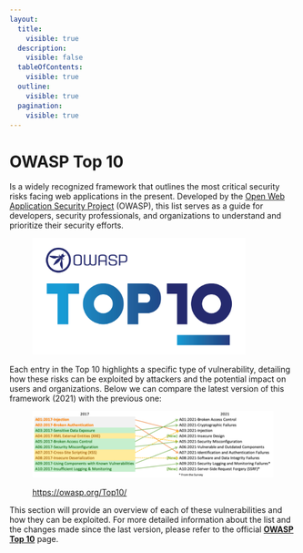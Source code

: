 ```yaml
---
layout:
  title:
    visible: true
  description:
    visible: false
  tableOfContents:
    visible: true
  outline:
    visible: true
  pagination:
    visible: true
---
```


# OWASP Top 10

Is a widely recognized framework that outlines the most critical security risks facing web applications in the present. Developed by the [Open Web Application Security Project](https://owasp.org/) (OWASP), this list serves as a guide for developers, security professionals, and organizations to understand and prioritize their security efforts.&#x20;

<figure><img src="../../.gitbook/assets/image (41) (1) (1).png" alt="" width="375"><figcaption></figcaption></figure>

Each entry in the Top 10 highlights a specific type of vulnerability, detailing how these risks can be exploited by attackers and the potential impact on users and organizations. Below we can compare the latest version of this framework (2021) with the previous one:

<figure><img src="../../.gitbook/assets/image (5) (1) (1) (1) (1).png" alt=""><figcaption><p><a href="https://owasp.org/Top10/">https://owasp.org/Top10/</a></p></figcaption></figure>

This section will provide an overview of each of these vulnerabilities and how they can be exploited. For more detailed information about the list and the changes made since the last version, please refer to the official [**OWASP Top 10**](https://owasp.org/Top10/) page.

